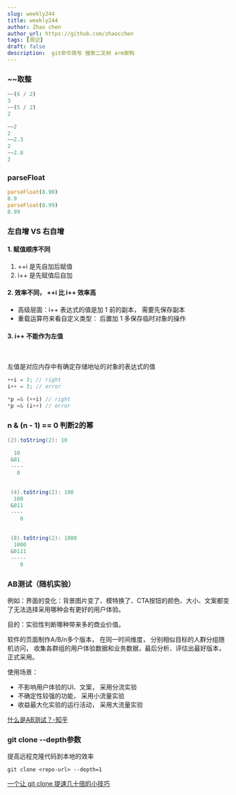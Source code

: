 ```yaml
---
slug: weekly244
title: weekly244
author: Zhao chen
author_url: https://github.com/zhaocchen
tags: [周记]
draft: false
description:  git命令简写 搜索二叉树 arm架构
---
```


<!--truncate-->

### ~~取整

```typescript
~~(6 / 2)
3
~~(5 / 2)
2

~~2
2
~~2.3
2
~~2.8
2
```

### parseFloat

```typescript
parseFloat(8.90)
8.9
parseFloat(8.99)
8.99
```

### 左自增 VS 右自增

#### 1. 赋值顺序不同

   1. ++i 是先自加后赋值
   1. i++ 是先赋值后自加

#### 2. 效率不同， ++i 比 i++ 效率高

- 高级层面：i++ 表达式的值是加 1 前的副本， 需要先保存副本
- 重载运算符来看自定义类型： 后置加 1 多保存临时对象的操作

#### 3. i++ 不能作为左值

​

左值是对应内存中有确定存储地址的对象的表达式的值

```typescript
++i = 3; // right
i++ = 3; // error

*p =& (++i) // right
*p =& (i++) // error
```

### n & (n - 1) == 0 判断2的幂

```powershell
(2).toString(2): 10

  10
 &01
 ----
   0
   
   
 (4).toString(2): 100
  100
 &011
 ----
    0
    
    
 (8).toString(2): 1000
  1000
 &0111
 -----
    0
```

### AB测试（随机实验）

例如：界面的变化：背景图片变了、模特换了、CTA按钮的颜色、大小、文案都变了无法选择采用哪种会有更好的用户体验。

目的：实验性判断哪种带来多的商业价值。

软件的页面制作A/B/n多个版本， 在同一时间维度， 分别相似目标的人群分组随机访问， 收集各群组的用户体验数据和业务数据，最后分析、评估出最好版本，正式采用。
​

使用场景：

- 不影响用户体验的UI、文案， 采用分流实验
- 不确定性较强的功能， 采用小流量实验
- 收益最大化实验的运行活动， 采用大流量实验

[什么是AB测试？-知乎](https://www.zhihu.com/question/20045543)​
​

### git clone --depth参数

提高远程克隆代码到本地的效率

```shell
git clone <repo-url> --depth=1
```

[一个让 git clone 提速几十倍的小技巧](https://mp.weixin.qq.com/s/2Eyg9ExBWicBwuQq5VoGug)
